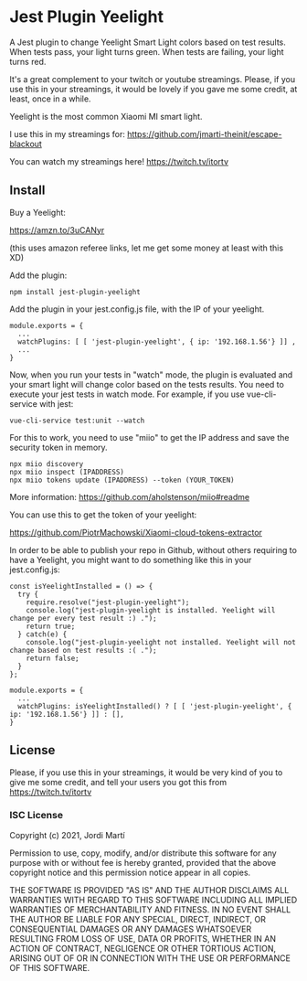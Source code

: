 # Jest Plugin Yeelight

A Jest plugin to change Yeelight Smart Light colors based on test results. When tests pass, your light turns green.
When tests are failing, your light turns red.

It's a great complement to your twitch or youtube streamings. Please, if you use this in your streamings,
it would be lovely if you gave me some credit, at least, once in a while.

Yeelight is the most common Xiaomi MI smart light.

I use this in my streamings for: https://github.com/jmarti-theinit/escape-blackout

You can watch my streamings here! https://twitch.tv/itortv

## Install

Buy a Yeelight:

https://amzn.to/3uCANyr 

(this uses amazon referee links, let me get some money at least with this XD)

Add the plugin:

```
npm install jest-plugin-yeelight
```

Add the plugin in your jest.config.js file, with the IP of your yeelight.

```
module.exports = {
  ...
  watchPlugins: [ [ 'jest-plugin-yeelight', { ip: '192.168.1.56'} ]] ,
  ...
}
```

Now, when you run your tests in "watch" mode, the plugin is evaluated and your
smart light will change color based on the tests results. You need to execute your jest
tests in watch mode. For example, if you use vue-cli-service with jest: 

```
vue-cli-service test:unit --watch
```

For this to work, you need to use "miio" to get the IP address and save the security token in memory.

```
npx miio discovery
npx miio inspect (IPADDRESS)
npx miio tokens update (IPADDRESS) --token (YOUR_TOKEN)
```
More information: https://github.com/aholstenson/miio#readme

You can use this to get the token of your yeelight:

https://github.com/PiotrMachowski/Xiaomi-cloud-tokens-extractor

In order to be able to publish your repo in Github, without others requiring to have a Yeelight, 
you might want to do something like this in your jest.config.js:

```
const isYeelightInstalled = () => {
  try {
    require.resolve("jest-plugin-yeelight");
    console.log("jest-plugin-yeelight is installed. Yeelight will change per every test result :) .");
    return true;
  } catch(e) {
    console.log("jest-plugin-yeelight not installed. Yeelight will not change based on test results :( .");
    return false;
  }
};

module.exports = {
  ...
  watchPlugins: isYeelightInstalled() ? [ [ 'jest-plugin-yeelight', { ip: '192.168.1.56'} ]] : [],
}
```

## License

Please, if you use this in your streamings, it would be very kind of you
to give me some credit, and tell your users you got this from https://twitch.tv/itortv

### ISC License

Copyright (c) 2021, Jordi Martí

Permission to use, copy, modify, and/or distribute this software for any
purpose with or without fee is hereby granted, provided that the above
copyright notice and this permission notice appear in all copies.

THE SOFTWARE IS PROVIDED "AS IS" AND THE AUTHOR DISCLAIMS ALL WARRANTIES
WITH REGARD TO THIS SOFTWARE INCLUDING ALL IMPLIED WARRANTIES OF
MERCHANTABILITY AND FITNESS. IN NO EVENT SHALL THE AUTHOR BE LIABLE FOR
ANY SPECIAL, DIRECT, INDIRECT, OR CONSEQUENTIAL DAMAGES OR ANY DAMAGES
WHATSOEVER RESULTING FROM LOSS OF USE, DATA OR PROFITS, WHETHER IN AN
ACTION OF CONTRACT, NEGLIGENCE OR OTHER TORTIOUS ACTION, ARISING OUT OF
OR IN CONNECTION WITH THE USE OR PERFORMANCE OF THIS SOFTWARE.
